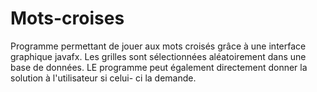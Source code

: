 # Mots-croises

Programme permettant de jouer aux mots croisés grâce à une interface graphique javafx. Les grilles sont sélectionnées aléatoirement dans 
une base de données. LE programme peut également directement donner la solution à l'utilisateur si celui- ci la demande.
